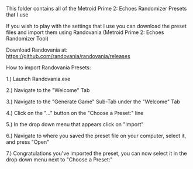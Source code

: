 This folder contains all of the Metroid Prime 2: Echoes Randomizer Presets that I use

If you wish to play with the settings that I use you can download the preset files and import them using Randovania (Metroid Prime 2: Echoes Randomizer Tool)

Download Randovania at: https://github.com/randovania/randovania/releases

How to import Randovania Presets: 

1.) Launch Randovania.exe

2.) Navigate to the "Welcome" Tab

3.) Navigate to the "Generate Game" Sub-Tab under the "Welcome" Tab

4.) Click on the "..." button on the "Choose a Preset:" line

5.) In the drop down menu that appears click on "Import"

6.) Navigate to where you saved the preset file on your computer, select it, and press "Open"

7.) Congratulations you've imported the preset, you can now select it in the drop down menu next to "Choose a Preset:"